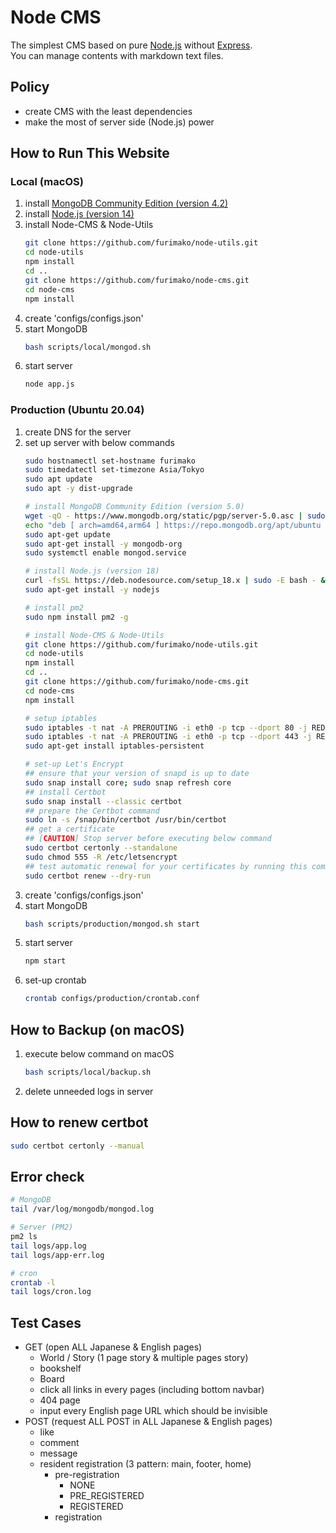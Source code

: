 
# Node CMS
The simplest CMS based on pure [Node.js](https://nodejs.org) without [Express](https://expressjs.com/).  
You can manage contents with markdown text files.

## Policy
- create CMS with the least dependencies
- make the most of server side (Node.js) power

## How to Run This Website
### Local (macOS)
1. install [MongoDB Community Edition (version 4.2)](https://www.mongodb.com/download-center/community)
1. install [Node.js (version 14)](https://nodejs.org/en/download/)
1. install Node-CMS & Node-Utils
    ```bash
    git clone https://github.com/furimako/node-utils.git
    cd node-utils
    npm install
    cd ..
    git clone https://github.com/furimako/node-cms.git
    cd node-cms
    npm install
    ```
1. create 'configs/configs.json'
1. start MongoDB
    ```bash
    bash scripts/local/mongod.sh
    ```
1. start server
    ```bash
    node app.js
    ```

### Production (Ubuntu 20.04)
1. create DNS for the server
1. set up server with below commands
    ```bash
    sudo hostnamectl set-hostname furimako
    sudo timedatectl set-timezone Asia/Tokyo
    sudo apt update
    sudo apt -y dist-upgrade

    # install MongoDB Community Edition (version 5.0)
    wget -qO - https://www.mongodb.org/static/pgp/server-5.0.asc | sudo apt-key add -
    echo "deb [ arch=amd64,arm64 ] https://repo.mongodb.org/apt/ubuntu focal/mongodb-org/5.0 multiverse" | sudo tee /etc/apt/sources.list.d/mongodb-org-5.0.list
    sudo apt-get update
    sudo apt-get install -y mongodb-org
    sudo systemctl enable mongod.service
    
    # install Node.js (version 18)
    curl -fsSL https://deb.nodesource.com/setup_18.x | sudo -E bash - &&\
    sudo apt-get install -y nodejs

    # install pm2
    sudo npm install pm2 -g

    # install Node-CMS & Node-Utils
    git clone https://github.com/furimako/node-utils.git
    cd node-utils
    npm install
    cd ..
    git clone https://github.com/furimako/node-cms.git
    cd node-cms
    npm install

    # setup iptables
    sudo iptables -t nat -A PREROUTING -i eth0 -p tcp --dport 80 -j REDIRECT --to-port 8128
    sudo iptables -t nat -A PREROUTING -i eth0 -p tcp --dport 443 -j REDIRECT --to-port 8129
    sudo apt-get install iptables-persistent
    
    # set-up Let's Encrypt
    ## ensure that your version of snapd is up to date
    sudo snap install core; sudo snap refresh core
    ## install Certbot
    sudo snap install --classic certbot
    ## prepare the Certbot command
    sudo ln -s /snap/bin/certbot /usr/bin/certbot
    ## get a certificate
    ## [CAUTION] Stop server before executing below command
    sudo certbot certonly --standalone
    sudo chmod 555 -R /etc/letsencrypt
    ## test automatic renewal for your certificates by running this command
    sudo certbot renew --dry-run
    ```
1. create 'configs/configs.json'  
1. start MongoDB
    ```bash
    bash scripts/production/mongod.sh start
    ```
1. start server
    ```bash
    npm start
    ```
1. set-up crontab
    ```bash
    crontab configs/production/crontab.conf
    ```

## How to Backup (on macOS)
1. execute below command on macOS
    ```bash
    bash scripts/local/backup.sh
    ```
1. delete unneeded logs in server

## How to renew certbot
```bash
sudo certbot certonly --manual
```

## Error check
```bash
# MongoDB
tail /var/log/mongodb/mongod.log

# Server (PM2)
pm2 ls
tail logs/app.log
tail logs/app-err.log

# cron
crontab -l
tail logs/cron.log
```

## Test Cases
- GET (open ALL Japanese & English pages)
    - World / Story (1 page story & multiple pages story)
    - bookshelf
    - Board
    - click all links in every pages (including bottom navbar)
    - 404 page
    - input every English page URL which should be invisible
- POST (request ALL POST in ALL Japanese & English pages)
    - like
    - comment
    - message
    - resident registration (3 pattern: main, footer, home)
        - pre-registration
            - NONE
            - PRE_REGISTERED
            - REGISTERED
        - registration

